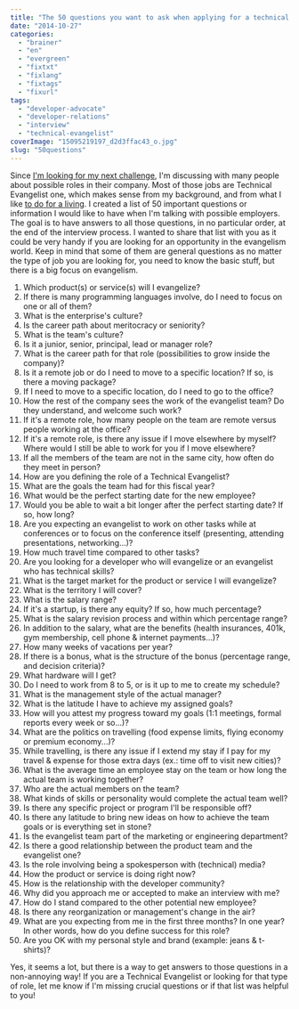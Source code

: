 ```yaml
---
title: "The 50 questions you want to ask when applying for a technical evangelist role"
date: "2014-10-27"
categories: 
  - "brainer"
  - "en"
  - "evergreen"
  - "fixtxt"
  - "fixlang"
  - "fixtags"
  - "fixurl"
tags: 
  - "developer-advocate"
  - "developer-relations"
  - "interview"
  - "technical-evangelist"
coverImage: "15095219197_d2d3ffac43_o.jpg"
slug: "50questions"
---
```


Since [I'm looking for my next challenge](http://fred.dev/im-leaving-mozilla-looking-for-a-new-challenge/ "I’m leaving Mozilla, looking for a new challenge"), I'm discussing with many people about possible roles in their company. Most of those jobs are Technical Evangelist one, which makes sense from my background, and from what I like [to do for a living](https://www.linkedin.com/in/fredericharper "Frédéric Harper's LinkedIn profile"). I created a list of 50 important questions or information I would like to have when I'm talking with possible employers. The goal is to have answers to all those questions, in no particular order, at the end of the interview process. I wanted to share that list with you as it could be very handy if you are looking for an opportunity in the evangelism world. Keep in mind that some of them are general questions as no matter the type of job you are looking for, you need to know the basic stuff, but there is a big focus on evangelism.

1. Which product(s) or service(s) will I evangelize?
2. If there is many programming languages involve, do I need to focus on one or all of them?
3. What is the enterprise's culture?
4. Is the career path about meritocracy or seniority?
5. What is the team's culture?
6. Is it a junior, senior, principal, lead or manager role?
7. What is the career path for that role (possibilities to grow inside the company)?
8. Is it a remote job or do I need to move to a specific location? If so, is there a moving package?
9. If I need to move to a specific location, do I need to go to the office?
10. How the rest of the company sees the work of the evangelist team? Do they understand, and welcome such work?
11. If it's a remote role, how many people on the team are remote versus people working at the office?
12. If it's a remote role, is there any issue if I move elsewhere by myself? Where would I still be able to work for you if I move elsewhere?
13. If all the members of the team are not in the same city, how often do they meet in person?
14. How are you defining the role of a Technical Evangelist?
15. What are the goals the team had for this fiscal year?
16. What would be the perfect starting date for the new employee?
17. Would you be able to wait a bit longer after the perfect starting date? If so, how long?
18. Are you expecting an evangelist to work on other tasks while at conferences or to focus on the conference itself (presenting, attending presentations, networking...)?
19. How much travel time compared to other tasks?
20. Are you looking for a developer who will evangelize or an evangelist who has technical skills?
21. What is the target market for the product or service I will evangelize?
22. What is the territory I will cover?
23. What is the salary range?
24. If it's a startup, is there any equity? If so, how much percentage?
25. What is the salary revision process and within which percentage range?
26. In addition to the salary, what are the benefits (health insurances, 401k, gym membership, cell phone & internet payments...)?
27. How many weeks of vacations per year?
28. If there is a bonus, what is the structure of the bonus (percentage range, and decision criteria)?
29. What hardware will I get?
30. Do I need to work from 8 to 5, or is it up to me to create my schedule?
31. What is the management style of the actual manager?
32. What is the latitude I have to achieve my assigned goals?
33. How will you attest my progress toward my goals (1:1 meetings, formal reports every week or so...)?
34. What are the politics on travelling (food expense limits, flying economy or premium economy...)?
35. While travelling, is there any issue if I extend my stay if I pay for my travel & expense for those extra days (ex.: time off to visit new cities)?
36. What is the average time an employee stay on the team or how long the actual team is working together?
37. Who are the actual members on the team?
38. What kinds of skills or personality would complete the actual team well?
39. Is there any specific project or program I'll be responsible off?
40. Is there any latitude to bring new ideas on how to achieve the team goals or is everything set in stone?
41. Is the evangelist team part of the marketing or engineering department?
42. Is there a good relationship between the product team and the evangelist one?
43. Is the role involving being a spokesperson with (technical) media?
44. How the product or service is doing right now?
45. How is the relationship with the developer community?
46. Why did you approach me or accepted to make an interview with me?
47. How do I stand compared to the other potential new employee?
48. Is there any reorganization or management's change in the air?
49. What are you expecting from me in the first three months? In one year? In other words, how do you define success for this role?
50. Are you OK with my personal style and brand (example: jeans & t-shirts)?

Yes, it seems a lot, but there is a way to get answers to those questions in a non-annoying way! If you are a Technical Evangelist or looking for that type of role, let me know if I'm missing crucial questions or if that list was helpful to you!
